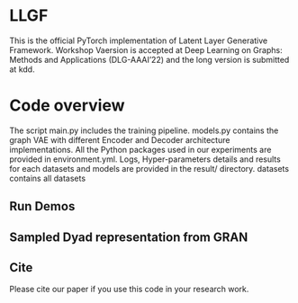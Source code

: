 # LLGF

This is the official PyTorch implementation of Latent Layer Generative Framework. 
Workshop Vaersion is accepted at Deep Learning on Graphs: Methods and Applications (DLG-AAAI’22) and the long version is submitted at kdd.

# Code overview

The script main.py includes the training
pipeline. models.py contains the graph VAE with different
Encoder and Decoder architecture implementations. All the
Python packages used in our experiments are provided
in environment.yml. Logs, Hyper-parameters details and
results for each datasets and models are provided in the
result/ directory. datasets contains all datasets

## Run Demos

## Sampled Dyad representation from GRAN

## Cite
Please cite our paper if you use this code in your research work.

